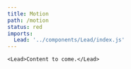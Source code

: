 ```yaml
---
title: Motion
path: /motion
status: red
imports:
  Lead: '../components/Lead/index.js'
---
```


```render html
<Lead>Content to come.</Lead>
```
